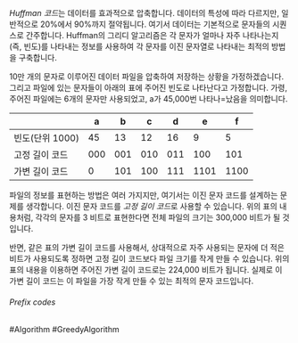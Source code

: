 *Huffman 코드*는 데이터를 효과적으로 압축합니다. 데이터의 특성에 따라 다르지만, 일반적으로 20%에서 90%까지 절약됩니다. 여기서 데이터는 기본적으로 문자들의 시퀀스로 간주합니다. Huffman의 그리디 알고리즘은 각 문자가 얼마나 자주 나타나는지(즉, 빈도)를 나타내는 정보를 사용하여 각 문자를 이진 문자열로 나타내는 최적의 방법을 구축합니다.

10만 개의 문자로 이루어진 데이터 파일을 압축하여 저장하는 상황을 가정하겠습니다. 그리고 파일에 있는 문자들이 아래의 표에 주어진 빈도로 나타난다고 가정합니다. 가령, 주어진 파일에는 6개의 문자만 사용되었고, a가 45,000번 나타나=났음을 의미합니다.

|             | a   | b   | c   | d   | e    | f    |
| ----------- | --- | --- | --- | --- | ---- | ---- |
| 빈도(단위 1000) | 45  | 13  | 12  | 16  | 9    | 5    |
| 고정 길이 코드    | 000 | 001 | 010 | 011 | 100  | 101  |
| 가변 길이 코드    | 0   | 101 | 100 | 111 | 1101 | 1100 |
파일의 정보를 표현하는 방법은 여러 가지지만, 여기서는 이진 문자 코드를 설계하는 문제를 생각합니다. 이진 문자 코드를 *고정 길이 코드*로 사용할 수 있습니다. 위의 표의 내용처럼, 각각의 문자를 3 비트로 표현한다면 전체 파일의 크기는 300,000 비트가 될 것입니다.

반면, 같은 표의 가변 길이 코드를 사용해서, 상대적으로 자주 사용되는 문자에 더 적은 비트가 사용되도록 정하면 고정 길이 코드보다 파일 크기를 작게 만들 수 있습니다. 위의 표의 내용을 이용하면 주어진 가변 길이 코드로는 224,000 비트가 됩니다. 실제로 이 가변 길이 코드는 이 파일을 가장 작게 만들 수 있는 최적의 문자 코드입니다.
###### Prefix codes



#Algorithm #GreedyAlgorithm 